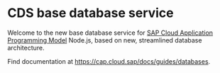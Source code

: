 # CDS base database service

Welcome to the new base database service for [SAP Cloud Application Programming Model](https://cap.cloud.sap) Node.js, based on new, streamlined database architecture.

Find documentation at https://cap.cloud.sap/docs/guides/databases.
